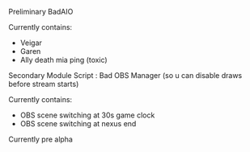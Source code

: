 Preliminary BadAIO

Currently contains:
- Veigar
- Garen
- Ally death mia ping (toxic)

Secondary Module Script : Bad OBS Manager (so u can disable draws before stream starts)

Currently contains:
- OBS scene switching at 30s game clock
- OBS scene switching at nexus end


Currently pre alpha

